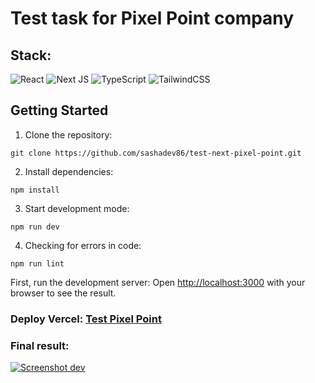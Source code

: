 # Test task for Pixel Point company

## Stack:
![React](https://img.shields.io/badge/react-%2320232a.svg?style=for-the-badge&logo=react&logoColor=%2361DAFB) ![Next JS](https://img.shields.io/badge/Next-black?style=for-the-badge&logo=next.js&logoColor=white) ![TypeScript](https://img.shields.io/badge/typescript-%23007ACC.svg?style=for-the-badge&logo=typescript&logoColor=white) ![TailwindCSS](https://img.shields.io/badge/tailwindcss-%2338B2AC.svg?style=for-the-badge&logo=tailwind-css&logoColor=white)

## Getting Started
1. Clone the repository:
```
git clone https://github.com/sashadev86/test-next-pixel-point.git
```
2. Install dependencies:
```
npm install
```
3. Start development mode:
```
npm run dev
```
4. Checking for errors in code:
```
npm run lint
```
First, run the development server:
Open [http://localhost:3000](http://localhost:3000) with your browser to see the result.

### Deploy Vercel: [Test Pixel Point](https://test-next-pixel-point.vercel.app/ "Test Pixel Point")


### Final result:
[![Screenshot dev](https://github.com/sashadev86/my-img/blob/main/pixel-point-test-hero.png?raw=true)](https://test-next-pixel-point.vercel.app/)
